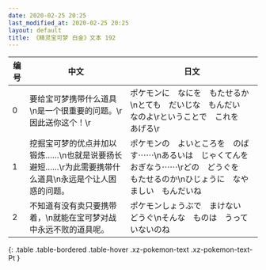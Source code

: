 ```yaml
---
date: 2020-02-25 20:25
last_modified_at: 2020-02-25 20:25
layout: default
title: 《精灵宝可梦 白金》文本 192
---
```

| 编号 | 中文 | 日文 |
| ---- | ---- | ---- |
| 0 | 要给宝可梦携带什么道具\n是一个很重要的问题。\r因此送你这个！\r | ポケモンに　なにを　もたせるか\nとても　だいじな　もんだい　なのよ\rということで　これを　あげる\r |
| 1 | 挖掘宝可梦的优点并加以锻炼……\n也就是说要扬长避短……\r为此需要携带什么道具\n永远是个让人困惑的问题。 | ポケモンの　よいところを　のばす⋯⋯\nあるいは　じゃくてんを　おぎなう⋯⋯\rどの　どうぐを　もたせるのか\nひじょうに　なやましい　もんだいね |
| 2 | 不知道有没有卖只要携带着，\n就能在宝可梦对战中永远不败的道具呢。 | ポケモンしょうぶで　まけない　どうぐ\nそんな　ものは　うっていないのね |
{: .table .table-bordered .table-hover .xz-pokemon-text .xz-pokemon-text-Pt }